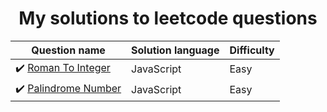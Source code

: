 <h1 align="center">My solutions to leetcode questions</h1>

| Question name                                                                            | Solution language | Difficulty |
| ---------------------------------------------------------------------------------------- | ----------------- | ---------- |
| :heavy_check_mark: [Roman To Integer](https://leetcode.com/problems/roman-to-integer/)   | JavaScript        | Easy       |
| :heavy_check_mark: [Palindrome Number](https://leetcode.com/problems/palindrome-number/) | JavaScript        | Easy       |
